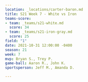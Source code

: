 ```yaml
---
location: _locations/carter-baron.md
title: S21 Week 7 - White vs Iron
teams-score:
- team: _teams/s21-white.md
  score: 34
- team: _teams/s21-iron-gray.md
  score: 25
field: "1"
date: 2021-10-31 12:00:00 -0400
season: 21
week: 7
mvp: Bryan S., Trey P.
game-ball: Aaron R., John K.
sportsperson: Jeff M., Amanda D.

---
```

